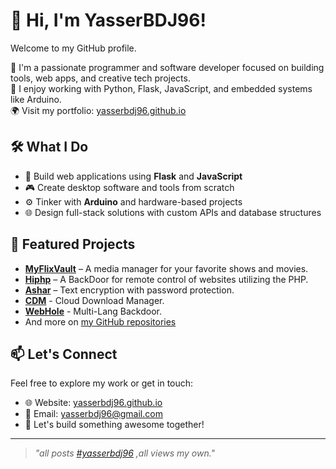 # 👋 Hi, I'm YasserBDJ96! 

Welcome to my GitHub profile.

🚀 I'm a passionate programmer and software developer focused on building tools, web apps, and creative tech projects.  
🔧 I enjoy working with Python, Flask, JavaScript, and embedded systems like Arduino.  
🌍 Visit my portfolio: [yasserbdj96.github.io](https://yasserbdj96.github.io/)

## 🛠️ What I Do
- 🔨 Build web applications using **Flask** and **JavaScript**
- 🎮 Create desktop software and tools from scratch
- ⚙️ Tinker with **Arduino** and hardware-based projects
- 🌐 Design full-stack solutions with custom APIs and database structures

## 📌 Featured Projects
- **[MyFlixVault](https://github.com/yasserbdj96/MyFlixVault)** – A media manager for your favorite shows and movies.
- **[Hiphp](https://github.com/yasserbdj96/hiphp)** – A BackDoor for remote control of websites utilizing the PHP.
- **[Ashar](https://github.com/yasserbdj96/ashar)** – Text encryption with password protection.
- **[CDM](https://github.com/yasserbdj96/Cloud-Download-Manager)** - Cloud Download Manager.
- **[WebHole](https://github.com/yasserbdj96/WebHole)** - Multi-Lang Backdoor.
- And more on [my GitHub repositories](https://github.com/yasserbdj96?tab=repositories)

## 📫 Let's Connect
Feel free to explore my work or get in touch:
- 🌐 Website: [yasserbdj96.github.io](https://yasserbdj96.github.io/)
- 📧 Email: [yasserbdj96@gmail.com](mailto:yasserbdj96@gmail.com)
- 💬 Let's build something awesome together!

---

> *"all posts <a href="#yasserbdj96">#yasserbdj96</a> ,all views my own."*
